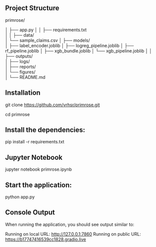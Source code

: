 
## Project Structure


primrose/

│
├── app.py
│
│
├── requirements.txt         
│
│
├── data/                       
│   └── sample_claims.csv
│
├── models/                   
│   ├── label_encoder.joblib
│   ├── logreg_pipeline.joblib
│   ├── rf_pipeline.joblib
│   ├── xgb_bundle.joblib
│   └── xgb_pipeline.joblib
│
│
├── outputs/                   
│   ├── logs/                 
│   ├── reports/               
│   └── figures/                
│
└── README.md                  

## Installation

git clone https://github.com/vrhsr/primrose.git

cd primrose


## Install the dependencies:

pip install -r requirements.txt

## Jupyter Notebook

jupyter notebook primrose.ipynb

## Start the application:

python app.py

## Console Output

When running the application, you should see output similar to:

Running on local URL:  http://127.0.0.1:7860
Running on public URL: https://b17747416539cc1828.gradio.live
